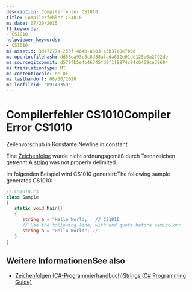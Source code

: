 ```yaml
---
description: Compilerfehler CS1010
title: Compilerfehler CS1010
ms.date: 07/20/2015
f1_keywords:
- CS1010
helpviewer_keywords:
- CS1010
ms.assetid: 3d47277a-253f-464b-a603-e3b37e0e7b0d
ms.openlocfilehash: dd58ea93c8c8d88afada832e01de125b0a2792de
ms.sourcegitcommit: d579fb5e4b46745fd0f1f8874c94c6469ce58604
ms.translationtype: MT
ms.contentlocale: de-DE
ms.lasthandoff: 08/30/2020
ms.locfileid: "89140359"
---
```

# <a name="compiler-error-cs1010"></a><span data-ttu-id="b574e-103">Compilerfehler CS1010</span><span class="sxs-lookup"><span data-stu-id="b574e-103">Compiler Error CS1010</span></span>
<span data-ttu-id="b574e-104">Zeilenvorschub in Konstante.</span><span class="sxs-lookup"><span data-stu-id="b574e-104">Newline in constant</span></span>  
  
 <span data-ttu-id="b574e-105">Eine [Zeichenfolge](../language-reference/builtin-types/reference-types.md) wurde nicht ordnungsgemäß durch Trennzeichen getrennt.</span><span class="sxs-lookup"><span data-stu-id="b574e-105">A [string](../language-reference/builtin-types/reference-types.md) was not properly delimited.</span></span>  
  
 <span data-ttu-id="b574e-106">Im folgenden Beispiel wird CS1010 generiert:</span><span class="sxs-lookup"><span data-stu-id="b574e-106">The following sample generates CS1010:</span></span>  
  
```csharp  
// CS1010.cs  
class Sample  
{  
   static void Main()  
   {  
      string a = "Hello World;   // CS1010  
      // Use the following line, with end quote before semicolon:  
      string a = "Hello World"; //  
   }  
}  
```  
  
## <a name="see-also"></a><span data-ttu-id="b574e-107">Weitere Informationen</span><span class="sxs-lookup"><span data-stu-id="b574e-107">See also</span></span>

- [<span data-ttu-id="b574e-108">Zeichenfolgen (C#-Programmierhandbuch)</span><span class="sxs-lookup"><span data-stu-id="b574e-108">Strings (C# Programming Guide)</span></span>](../programming-guide/strings/index.md)
